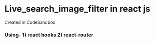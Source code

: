 # Live_search_image_filter in react js
Created in CodeSandbox
### Using- 1) react hooks  2) react-router
